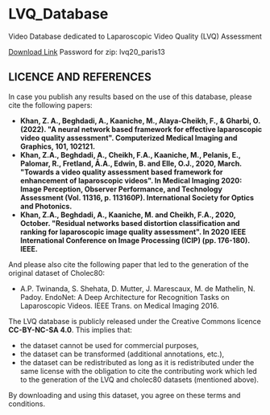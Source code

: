 # LVQ_Database
Video Database dedicated to Laparoscopic Video Quality (LVQ) Assessment

[Download Link](https://www.l2ti.univ-paris13.fr/VSQuad/LVQ_Database/)
Password for zip: lvq20_paris13
## LICENCE AND REFERENCES

In case you publish any results based on the use of this database, please cite the following papers:

- **Khan, Z. A., Beghdadi, A., Kaaniche, M., Alaya-Cheikh, F., & Gharbi, O. (2022). "A neural network based framework for effective laparoscopic video quality assessment". Computerized Medical Imaging and Graphics, 101, 102121.**
- **Khan, Z.A., Beghdadi, A., Cheikh, F.A., Kaaniche, M., Pelanis, E., Palomar, R., Fretland, Å.A., Edwin, B. and Elle, O.J., 2020, March. "Towards a video quality assessment based framework for enhancement of laparoscopic videos". In Medical Imaging 2020: Image Perception, Observer Performance, and Technology Assessment (Vol. 11316, p. 113160P). International Society for Optics and Photonics.** 
- **Khan, Z.A., Beghdadi, A., Kaaniche, M. and Cheikh, F.A., 2020, October. "Residual networks based distortion classification and ranking for laparoscopic image quality assessment". In 2020 IEEE International Conference on Image Processing (ICIP) (pp. 176-180). IEEE.**

And please also cite the following paper that led to the generation of the original dataset of Cholec80:

- A.P. Twinanda, S. Shehata, D. Mutter, J. Marescaux, M. de Mathelin, N. Padoy. EndoNet: A Deep Architecture for Recognition Tasks on Laparoscopic Videos. IEEE Trans. on Medical Imaging 2016.

The LVQ database is publicly released under the Creative Commons licence **CC-BY-NC-SA 4.0**. This implies that:
- the dataset cannot be used for commercial purposes,
- the dataset can be transformed (additional annotations, etc.),
- the dataset can be redistributed as long as it is redistributed under the same license with the obligation to cite the contributing work which led to the generation of the LVQ and cholec80 datasets (mentioned above).

By downloading and using this dataset, you agree on these terms and conditions.

